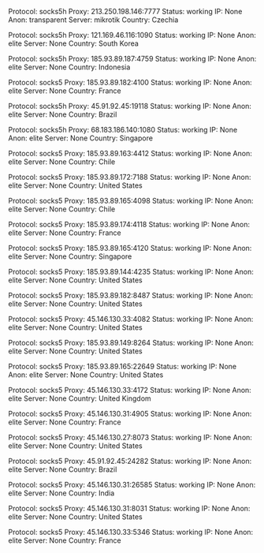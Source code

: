 Protocol: socks5h
Proxy: 213.250.198.146:7777
Status: working
IP: None
Anon: transparent
Server: mikrotik
Country: Czechia

Protocol: socks5h
Proxy: 121.169.46.116:1090
Status: working
IP: None
Anon: elite
Server: None
Country: South Korea

Protocol: socks5h
Proxy: 185.93.89.187:4759
Status: working
IP: None
Anon: elite
Server: None
Country: Indonesia

Protocol: socks5
Proxy: 185.93.89.182:4100
Status: working
IP: None
Anon: elite
Server: None
Country: France

Protocol: socks5h
Proxy: 45.91.92.45:19118
Status: working
IP: None
Anon: elite
Server: None
Country: Brazil

Protocol: socks5h
Proxy: 68.183.186.140:1080
Status: working
IP: None
Anon: elite
Server: None
Country: Singapore

Protocol: socks5
Proxy: 185.93.89.163:4412
Status: working
IP: None
Anon: elite
Server: None
Country: Chile

Protocol: socks5
Proxy: 185.93.89.172:7188
Status: working
IP: None
Anon: elite
Server: None
Country: United States

Protocol: socks5
Proxy: 185.93.89.165:4098
Status: working
IP: None
Anon: elite
Server: None
Country: Chile

Protocol: socks5
Proxy: 185.93.89.174:4118
Status: working
IP: None
Anon: elite
Server: None
Country: France

Protocol: socks5
Proxy: 185.93.89.165:4120
Status: working
IP: None
Anon: elite
Server: None
Country: Singapore

Protocol: socks5
Proxy: 185.93.89.144:4235
Status: working
IP: None
Anon: elite
Server: None
Country: United States

Protocol: socks5
Proxy: 185.93.89.182:8487
Status: working
IP: None
Anon: elite
Server: None
Country: United States

Protocol: socks5
Proxy: 45.146.130.33:4082
Status: working
IP: None
Anon: elite
Server: None
Country: United States

Protocol: socks5
Proxy: 185.93.89.149:8264
Status: working
IP: None
Anon: elite
Server: None
Country: United States

Protocol: socks5
Proxy: 185.93.89.165:22649
Status: working
IP: None
Anon: elite
Server: None
Country: United States

Protocol: socks5
Proxy: 45.146.130.33:4172
Status: working
IP: None
Anon: elite
Server: None
Country: United Kingdom

Protocol: socks5
Proxy: 45.146.130.31:4905
Status: working
IP: None
Anon: elite
Server: None
Country: France

Protocol: socks5
Proxy: 45.146.130.27:8073
Status: working
IP: None
Anon: elite
Server: None
Country: United States

Protocol: socks5
Proxy: 45.91.92.45:24282
Status: working
IP: None
Anon: elite
Server: None
Country: Brazil

Protocol: socks5
Proxy: 45.146.130.31:26585
Status: working
IP: None
Anon: elite
Server: None
Country: India

Protocol: socks5
Proxy: 45.146.130.31:8031
Status: working
IP: None
Anon: elite
Server: None
Country: United States

Protocol: socks5
Proxy: 45.146.130.33:5346
Status: working
IP: None
Anon: elite
Server: None
Country: France

